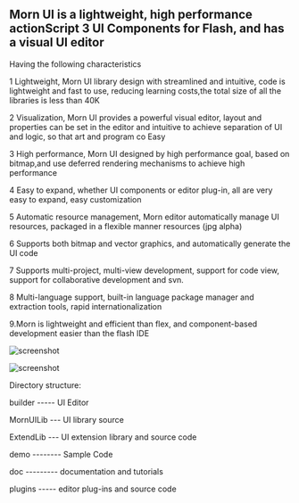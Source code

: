 ## Morn UI is a lightweight, high performance actionScript 3 UI Components for Flash, and has a visual UI editor

Having the following characteristics

1 Lightweight, Morn UI library design with streamlined and intuitive, code is lightweight and fast to use, reducing learning costs,the total size of all the libraries is less than 40K

2 Visualization, Morn UI provides a powerful visual editor, layout and properties can be set in the editor and intuitive to achieve separation of UI and logic, so that art and program co Easy

3 High performance, Morn UI designed by high performance goal, based on bitmap,and use deferred rendering mechanisms to achieve high performance

4 Easy to expand, whether UI components or editor plug-in, all are very easy to expand, easy customization

5 Automatic resource management, Morn editor automatically manage UI resources, packaged in a flexible manner resources (jpg alpha)

6 Supports both bitmap and vector graphics, and automatically generate the UI code

7 Supports multi-project, multi-view development, support for code view, support for collaborative development and svn.

8 Multi-language support, built-in language package manager and extraction tools, rapid internationalization

9.Morn is  lightweight and efficient than flex, and component-based development easier than the flash IDE 

![screenshot](https://raw.github.com/yungzhu/morn/master/doc/help/images/main.jpg "screenshot")
	
![screenshot](https://raw.github.com/yungzhu/morn/master/doc/help/images/main1.jpg "screenshot")


	
Directory structure:

builder ----- UI Editor

MornUILib --- UI library source

ExtendLib --- UI extension library and source code

demo -------- Sample Code

doc --------- documentation and tutorials

plugins ----- editor plug-ins and source code
